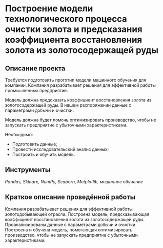 # Построение модели технологического процесса очистки золота и предсказания коэффициента восстановления золота из золотосодержащей руды


## Описание проекта

Требуется подготовить прототип модели машинного обучения для компании. Компания разрабатывает решения для эффективной работы промышленных предприятий.

Модель должна предсказать коэффициент восстановления золота из золотосодержащей руды. В нашем распоряжении данные с параметрами добычи и очистки.

Модель должна будет помочь оптимизировать производство, чтобы не запускать предприятие с убыточными характеристиками.

Необходимо:

   - Подготовить данные;
   - Провести исследовательский анализ данных;
   - Построить и обучить модель.


## Инструменты

*Pandas, Sklearn, NumPy, Seaborn, Matplotlib, машинное обучение*


## Краткое описание проведённой работы

Компания разрабатывает решения для эффективной работы золотодобывающей отрасли. Построена модель, предсказывающая коэффициент восстановления золота из золотосодержащей руды. Проанализированы данные с параметрами добычи и очистки. Построена и обучена модель, помогающая оптимизировать производство, чтобы не запускать предприятие с убыточными характеристиками.


